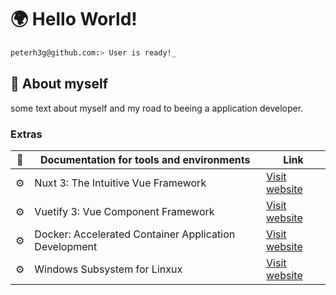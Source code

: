 # 🌍 Hello World!  

```bash
peterh3g@github.com:> User is ready!_
```

## 💬 About myself
some text about myself and my road to beeing a application developer.

### Extras
| 🌱 | Documentation for tools and environments | Link |
| --- | --- | --- | 
| ⚙️ | Nuxt 3: The Intuitive Vue Framework | [Visit website](https://nuxt.com/)|
| ⚙️ | Vuetify 3: Vue Component Framework | [Visit website](https://vuetifyjs.com/en/)|
| ⚙️ | Docker: Accelerated Container Application Development | [Visit website](https://www.docker.com/)|
| ⚙️ | Windows Subsystem for Linxux | [Visit website](https://learn.microsoft.com/en-us/windows/wsl/about?source=recommendations)|

  
<!--
**PeterH3G/peterh3g** is a  _special_ ✨ repository because its `README.md` (this file) appears on your GitHub profile.

Here are some ideas to get you started:

- 🔭 I’m currently working on ...
- 🌱 I’m currently learning ...
- 👯 I’m looking to collaborate on ...
- 🤔 I’m looking for help with ...
- 💬 Ask me about ...
- 📫 How to reach me: ...
- 😄 Pronouns: ...
- ⚡ Fun fact: ...
-->
